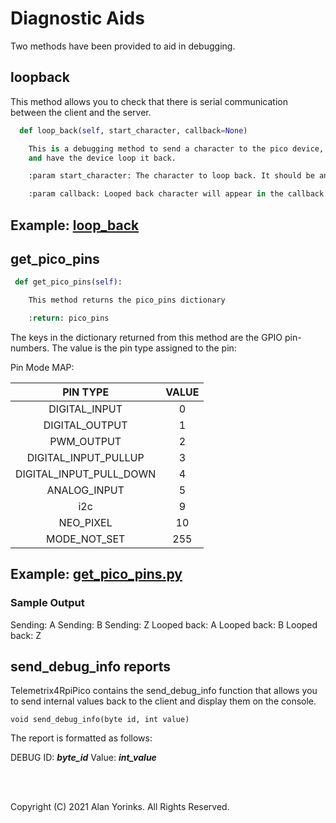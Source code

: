 # Diagnostic Aids

Two methods have been provided to aid in debugging.

## loopback
This method allows you to check that there is serial communication between the client and the server.

```python
  def loop_back(self, start_character, callback=None)

    This is a debugging method to send a character to the pico device, 
    and have the device loop it back.

    :param start_character: The character to loop back. It should be an integer.

    :param callback: Looped back character will appear in the callback method
```

## Example: [loop_back](https://github.com/MrYsLab/telemetrix-rpi-pico/blob/master/examples/loop_back.py)


## get_pico_pins

```python
 def get_pico_pins(self):

    This method returns the pico_pins dictionary

    :return: pico_pins
```
The keys in the dictionary returned from this method are the GPIO pin-numbers. The 
value is 
the 
pin type assigned to the pin:

Pin Mode MAP:

|           **PIN TYPE**         | **VALUE** |
|:-----------------------:|:--------------:|
|      DIGITAL_INPUT      |        0       |
|      DIGITAL_OUTPUT     |        1       |
|        PWM_OUTPUT       |        2       |
|   DIGITAL_INPUT_PULLUP  |        3       |
| DIGITAL_INPUT_PULL_DOWN |        4       |
|       ANALOG_INPUT      |        5       |
|           i2c           |        9       |
|        NEO_PIXEL        |       10       |
|       MODE_NOT_SET      |       255      |

## Example: [get_pico_pins.py](https://github.com/MrYsLab/telemetrix-rpi-pico/blob/master/examples/get_pico_pins.py)

### Sample Output

Sending: A
Sending: B
Sending: Z
Looped back: A
Looped back: B
Looped back: Z

## send_debug_info reports

Telemetrix4RpiPico contains the send_debug_info function that allows you to send 
internal values back to the client and display them on the console.

```
void send_debug_info(byte id, int value)
```

The report is formatted as follows:

DEBUG ID: _**byte_id**_ Value: **_int_value_**


<br>
<br>

Copyright (C) 2021 Alan Yorinks. All Rights Reserved.
